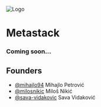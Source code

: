 ![Logo](https://i.imgur.com/pGSwqfd.png)

# Metastack

### Coming soon...


## Founders

- [@mihajlo94](https://github.com/mihajlo94) Mihajlo Petrović
- [@milosnikic](https://www.github.com/milosnikic) Miloš Nikić
- [@sava-vidakovic](https://github.com/sava-vidakovic) Sava Vidaković
